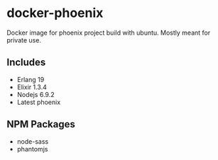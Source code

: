 # docker-phoenix
Docker image for phoenix project build with ubuntu. Mostly meant for private use.

## Includes
- Erlang 19
- Elixir 1.3.4
- Nodejs 6.9.2
- Latest phoenix

## NPM Packages
- node-sass
- phantomjs
